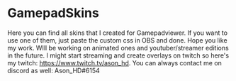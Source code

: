 # GamepadSkins
Here you can find all skins that I created for Gamepadviewer. If you want to use one of them, just paste the custom css in OBS and done. Hope you like my work. WIll be working on animated ones and youtuber/streamer editions in the future. I might start streaming and create overlays on twitch so here's my twitch: https://www.twitch.tv/ason_hd. You can always contact me on discord as well: Ason_HD#6154
